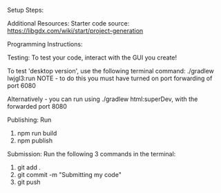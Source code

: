Setup Steps:

Additional Resources:
Starter code source: https://libgdx.com/wiki/start/project-generation

Programming Instructions:

Testing:
To test your code, interact with the GUI you create! 

To test 'desktop version', use the following terminal command: ./gradlew lwjgl3:run
NOTE - to do this you must have turned on port forwarding of port 6080

Alternatively - you can run using ./gradlew html:superDev, with the forwarded port 8080

Publishing:
Run 
1) npm run build
2) npm publish

Submission:
Run the following 3 commands in the terminal:
1) git add . 
2) git commit -m "Submitting my code"
3) git push
